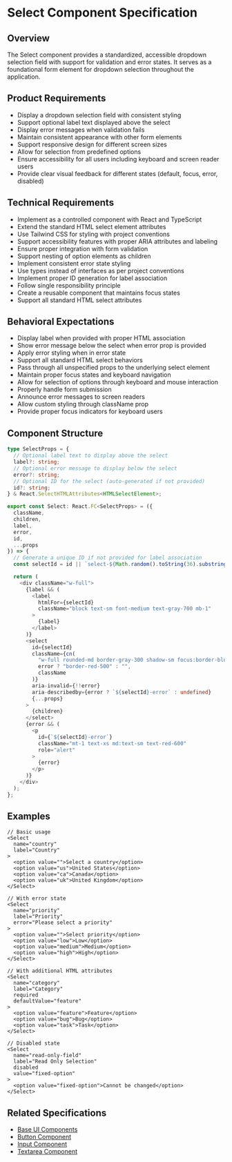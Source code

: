 # Select Component Specification

## Overview
The Select component provides a standardized, accessible dropdown selection field with support for validation and error states. It serves as a foundational form element for dropdown selection throughout the application.

## Product Requirements
- Display a dropdown selection field with consistent styling
- Support optional label text displayed above the select
- Display error messages when validation fails
- Maintain consistent appearance with other form elements
- Support responsive design for different screen sizes
- Allow for selection from predefined options
- Ensure accessibility for all users including keyboard and screen reader users
- Provide clear visual feedback for different states (default, focus, error, disabled)

## Technical Requirements
- Implement as a controlled component with React and TypeScript
- Extend the standard HTML select element attributes
- Use Tailwind CSS for styling with project conventions
- Support accessibility features with proper ARIA attributes and labeling
- Ensure proper integration with form validation
- Support nesting of option elements as children
- Implement consistent error state styling
- Use types instead of interfaces as per project conventions
- Implement proper ID generation for label association
- Follow single responsibility principle
- Create a reusable component that maintains focus states
- Support all standard HTML select attributes

## Behavioral Expectations
- Display label when provided with proper HTML association
- Show error message below the select when error prop is provided
- Apply error styling when in error state
- Support all standard HTML select behaviors
- Pass through all unspecified props to the underlying select element
- Maintain proper focus states and keyboard navigation
- Allow for selection of options through keyboard and mouse interaction
- Properly handle form submission
- Announce error messages to screen readers
- Allow custom styling through className prop
- Provide proper focus indicators for keyboard users

## Component Structure
```typescript
type SelectProps = {
  // Optional label text to display above the select
  label?: string;
  // Optional error message to display below the select
  error?: string;
  // Optional ID for the select (auto-generated if not provided)
  id?: string;
} & React.SelectHTMLAttributes<HTMLSelectElement>;

export const Select: React.FC<SelectProps> = ({
  className,
  children,
  label,
  error,
  id,
  ...props
}) => {
  // Generate a unique ID if not provided for label association
  const selectId = id || `select-${Math.random().toString(36).substring(2, 9)}`;

  return (
    <div className="w-full">
      {label && (
        <label
          htmlFor={selectId}
          className="block text-sm font-medium text-gray-700 mb-1"
        >
          {label}
        </label>
      )}
      <select
        id={selectId}
        className={cn(
          "w-full rounded-md border-gray-300 shadow-sm focus:border-blue-500 focus:ring-blue-500 text-sm md:text-base py-1.5 md:py-2",
          error ? "border-red-500" : "",
          className
        )}
        aria-invalid={!!error}
        aria-describedby={error ? `${selectId}-error` : undefined}
        {...props}
      >
        {children}
      </select>
      {error && (
        <p
          id={`${selectId}-error`}
          className="mt-1 text-xs md:text-sm text-red-600"
          role="alert"
        >
          {error}
        </p>
      )}
    </div>
  );
};
```

## Examples
```tsx
// Basic usage
<Select
  name="country"
  label="Country"
>
  <option value="">Select a country</option>
  <option value="us">United States</option>
  <option value="ca">Canada</option>
  <option value="uk">United Kingdom</option>
</Select>

// With error state
<Select
  name="priority"
  label="Priority"
  error="Please select a priority"
>
  <option value="">Select priority</option>
  <option value="low">Low</option>
  <option value="medium">Medium</option>
  <option value="high">High</option>
</Select>

// With additional HTML attributes
<Select
  name="category"
  label="Category"
  required
  defaultValue="feature"
>
  <option value="feature">Feature</option>
  <option value="bug">Bug</option>
  <option value="task">Task</option>
</Select>

// Disabled state
<Select
  name="read-only-field"
  label="Read Only Selection"
  disabled
  value="fixed-option"
>
  <option value="fixed-option">Cannot be changed</option>
</Select>
```

## Related Specifications
- [Base UI Components](../../base.package_specs.md)
- [Button Component](../button/button.specs.md)
- [Input Component](../input/input.specs.md)
- [Textarea Component](../textarea/textarea.specs.md)
